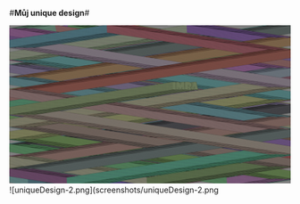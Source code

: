 #**Můj unique design**#

![uniqueDesign.png](screenshots/uniqueDesign.png)
![uniqueDesign-2.png](screenshots/uniqueDesign-2.png
